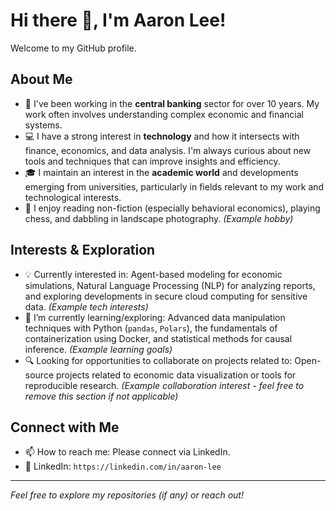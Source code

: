 # Hi there 👋, I'm Aaron Lee!

Welcome to my GitHub profile.

## About Me

* 🏦 I've been working in the **central banking** sector for over 10 years. My work often involves understanding complex economic and financial systems.
* 💻 I have a strong interest in **technology** and how it intersects with finance, economics, and data analysis. I'm always curious about new tools and techniques that can improve insights and efficiency.
* 🎓 I maintain an interest in the **academic world** and developments emerging from universities, particularly in fields relevant to my work and technological interests.
* 🏀 I enjoy reading non-fiction (especially behavioral economics), playing chess, and dabbling in landscape photography. *(Example hobby)*

## Interests & Exploration

* 💡 Currently interested in: Agent-based modeling for economic simulations, Natural Language Processing (NLP) for analyzing reports, and exploring developments in secure cloud computing for sensitive data. *(Example tech interests)*
* 🌱 I’m currently learning/exploring: Advanced data manipulation techniques with Python (`pandas`, `Polars`), the fundamentals of containerization using Docker, and statistical methods for causal inference. *(Example learning goals)*
* 🔍 Looking for opportunities to collaborate on projects related to: Open-source projects related to economic data visualization or tools for reproducible research. *(Example collaboration interest - feel free to remove this section if not applicable)*

## Connect with Me

* 📫 How to reach me: Please connect via LinkedIn. 
* 🔗 LinkedIn: `https://linkedin.com/in/aaron-lee` 

---

*Feel free to explore my repositories (if any) or reach out!*
